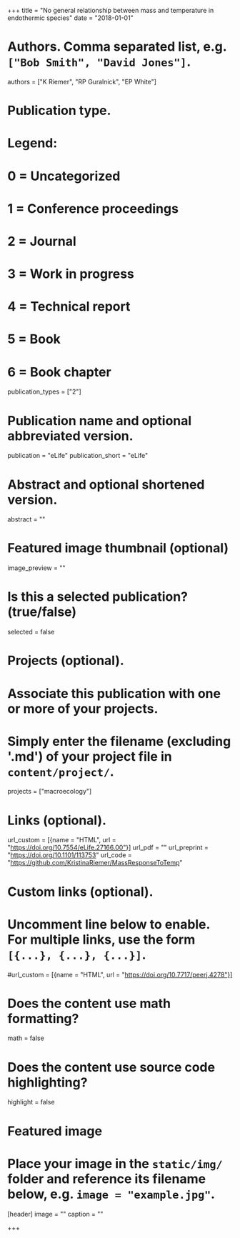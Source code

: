  +++
title = "No general relationship between mass and temperature in endothermic species"
date = "2018-01-01"

# Authors. Comma separated list, e.g. `["Bob Smith", "David Jones"]`.
authors = ["K Riemer", "RP Guralnick", "EP White"]

# Publication type.
# Legend:
# 0 = Uncategorized
# 1 = Conference proceedings
# 2 = Journal
# 3 = Work in progress
# 4 = Technical report
# 5 = Book
# 6 = Book chapter
publication_types = ["2"]

# Publication name and optional abbreviated version.
publication = "eLife"
publication_short = "eLife"

# Abstract and optional shortened version.
abstract = ""

# Featured image thumbnail (optional)
image_preview = ""

# Is this a selected publication? (true/false)
selected = false

# Projects (optional).
#   Associate this publication with one or more of your projects.
#   Simply enter the filename (excluding '.md') of your project file in `content/project/`.
projects = ["macroecology"]

# Links (optional).
url_custom = [{name = "HTML", url = "https://doi.org/10.7554/eLife.27166.00"}]
url_pdf = ""
url_preprint = "https://doi.org/10.1101/113753"
url_code = "https://github.com/KristinaRiemer/MassResponseToTemp"

# Custom links (optional).
#   Uncomment line below to enable. For multiple links, use the form `[{...}, {...}, {...}]`.
#url_custom = [{name = "HTML", url = "https://doi.org/10.7717/peerj.4278"}]

# Does the content use math formatting?
math = false

# Does the content use source code highlighting?
highlight = false

# Featured image
# Place your image in the `static/img/` folder and reference its filename below, e.g. `image = "example.jpg"`.
[header]
image = ""
caption = ""

+++
